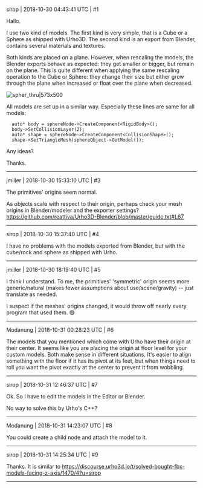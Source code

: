 sirop | 2018-10-30 04:43:41 UTC | #1

Hallo.

I use two kind of models. The first kind is very simple, that is a Cube or a Sphere as shipped with  Urho3D.
The second kind is an export from Blender, contains several materials and textures.

Both kinds are placed on a plane. However, when rescaling the models, the Blender exports behave as expected: they get smaller or bigger, but remain on the plane.
This is quite different when applying the same rescaling operation to the Cube or Sphere: they change their size but either grow through the plane when increased or float over the plane when decreased.


![spher_thru|573x500](upload://nIxs8QXmy9ESqUTjTdR5SOqMdGX.jpeg) 


All models are set up in a similar way.
Especially these lines are same for all models:
```
  auto* body = sphereNode->CreateComponent<RigidBody>();
  body->SetCollisionLayer(2);
  auto* shape = sphereNode->CreateComponent<CollisionShape>();
  shape->SetTriangleMesh(sphereObject->GetModel());
```

Any ideas?


Thanks.

-------------------------

jmiller | 2018-10-30 15:33:10 UTC | #3

The primitives' origins seem normal.

As objects scale with respect to their origin, perhaps check your mesh origins in Blender/modeler and the exporter settings?
  https://github.com/reattiva/Urho3D-Blender/blob/master/guide.txt#L67

-------------------------

sirop | 2018-10-30 15:37:40 UTC | #4

I have no problems with the models exported from Blender,
but with the cube/rock and sphere as shipped with Urho.

-------------------------

jmiller | 2018-10-30 18:19:40 UTC | #5

I think I understand. To me, the primitives' 'symmetric' origin seems more generic/natural (makes fewer assumptions about use/scene/gravity) -- just translate as needed.

I suspect if the meshes' origins changed, it would throw off nearly every program that used them. :smile:

-------------------------

Modanung | 2018-10-31 00:28:23 UTC | #6

The models that you mentioned which come with Urho have their origin at their center. It seems like you are placing the origin at floor level for your custom models. Both make sense in different situations.
It's easier to align something with the floor if it has its pivot at its feet, but when things need to roll you want the pivot exactly at the center to prevent it from wobbling.

-------------------------

sirop | 2018-10-31 12:46:37 UTC | #7

Ok. So I have to edit the models in the Editor or Blender.

No way to solve this by Urho's C++?

-------------------------

Modanung | 2018-10-31 14:23:07 UTC | #8

You could create a child node and attach the model to it.

-------------------------

sirop | 2018-10-31 14:25:34 UTC | #9

Thanks. It is similar to https://discourse.urho3d.io/t/solved-bought-fbx-models-facing-z-axis/1470/4?u=sirop

-------------------------

